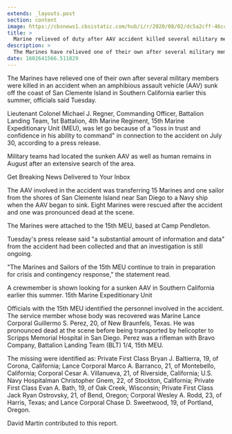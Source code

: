 ```yaml
--- 
extends: _layouts.post 
section: content 
image: https://cbsnews1.cbsistatic.com/hub/i/r/2020/08/02/dc5a2cff-46cc-4435-8fc8-26c13e5513c5/thumbnail/1200x630/041d0ee4983c4ff1a505c74daad201cf/eexvcblvoampcbz.jpg 
title: > 
  Marine relieved of duty after AAV accident killed several military members off coast of Southern California 
description: > 
  The Marines have relieved one of their own after several military members were killed in an accident when an amphibious assault vehicle (AAV) sunk off the coast of San Clemente Island in Southern California earlier this summer, officials said Tuesday.Military teams had located the sunken AAV as well as human remains in August after an extensive search of the area."The Marines and Sailors of the 15th MEU continue to train in preparation for crisis and contingency response," the statement read.15th Marine Expeditionary UnitOfficials with the 15th MEU identified the personnel involved in the accident.Perez was a rifleman with Bravo Company, Battalion Landing Team (BLT) 1/4, 15th MEU. 
date: 1602641566.511829 
--- 
```

The Marines have relieved one of their own after several military members were killed in an accident when an amphibious assault vehicle (AAV) sunk off the coast of San Clemente Island in Southern California earlier this summer, officials said Tuesday.

Lieutenant Colonel Michael J. Regner, Commanding Officer, Battalion Landing Team, 1st Battalion, 4th Marine Regiment, 15th Marine Expeditionary Unit (MEU), was let go because of a "loss in trust and confidence in his ability to command" in connection to the accident on July 30, according to a press release.

Military teams had located the sunken AAV as well as human remains in August after an extensive search of the area.

Get Breaking News Delivered to Your Inbox

The AAV involved in the accident was transferring 15 Marines and one sailor from the shores of San Clemente Island near San Diego to a Navy ship when the AAV began to sink. Eight Marines were rescued after the accident and one was pronounced dead at the scene.

The Marines were attached to the 15th MEU, based at Camp Pendleton.

Tuesday's press release said "a substantial amount of information and data" from the accident had been collected and that an investigation is still ongoing.

"The Marines and Sailors of the 15th MEU continue to train in preparation for crisis and contingency response," the statement read.

A crewmember is shown looking for a sunken AAV in Southern California earlier this summer. 15th Marine Expeditionary Unit

Officials with the 15th MEU identified the personnel involved in the accident. The service member whose body was recovered was Marine Lance Corporal Guillermo S. Perez, 20, of New Braunfels, Texas. He was pronounced dead at the scene before being transported by helicopter to Scripps Memorial Hospital in San Diego. Perez was a rifleman with Bravo Company, Battalion Landing Team (BLT) 1/4, 15th MEU.

The missing were identified as: Private First Class Bryan J. Baltierra, 19, of Corona, California; Lance Corporal Marco A. Barranco, 21, of Montebello, California; Corporal Cesar A. Villanueva, 21, of Riverside, California; U.S. Navy Hospitalman Christopher Gnem, 22, of Stockton, California; Private First Class Evan A. Bath, 19, of Oak Creek, Wisconsin; Private First Class Jack Ryan Ostrovsky, 21, of Bend, Oregon; Corporal Wesley A. Rodd, 23, of Harris, Texas; and Lance Corporal Chase D. Sweetwood, 19, of Portland, Oregon.

David Martin contributed to this report.
